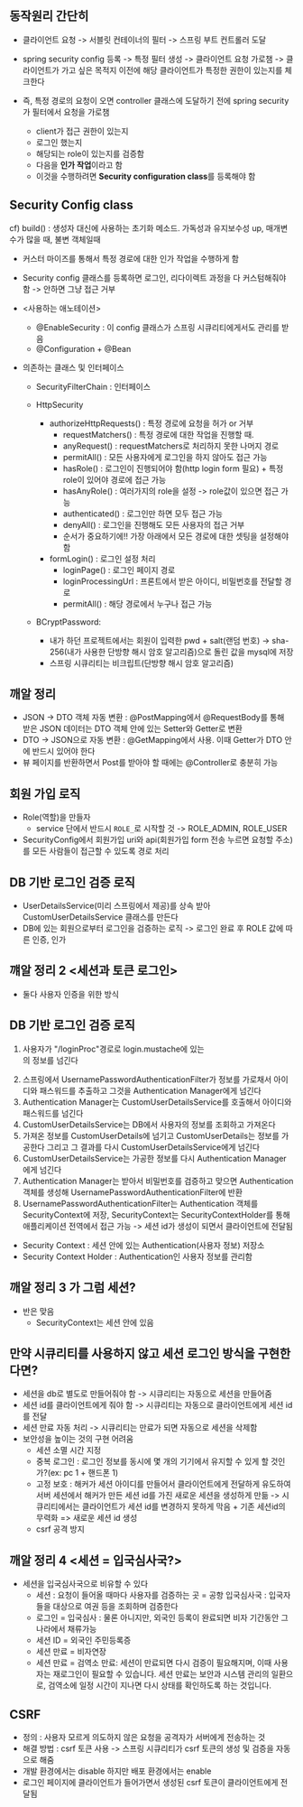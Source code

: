 ## 동작원리 간단히
- 클라이언트 요청 -> 서블릿 컨테이너의 필터 -> 스프링 부트 컨트롤러 도달
- spring security config 등록 -> 특정 필터 생성 -> 클라이언트 요청 가로챔 -> 클라이언트가 가고 싶은 목적지 이전에 해당 클라이언트가 특정한 권한이 있는지를 체크한다

- 즉, 특정 경로의 요청이 오면 controller 클래스에 도달하기 전에 spring security가 필터에서 요청을 가로챔
  - client가 접근 권한이 있는지
  - 로그인 했는지
  - 해당되는 role이 있는지를 검증함
  - 다음을 **인가 작업**이라고 함
  - 이것을 수행하려면 **Security configuration class**를 등록해야 함 

## Security Config class
cf) build() : 생성자 대신에 사용하는 초기화 메소드. 가독성과 유지보수성 up, 매개변수가 많을 때, 불변 객체일때
- 커스터 마이즈를 통해서 특정 경로에 대한 인가 작업을 수행하게 함
- Security config 클래스를 등록하면 로그인, 리다이렉트 과정을 다 커스텀해줘야 함 -> 안하면 그냥 접근 거부 

- <사용하는 애노테이션>
  - @EnableSecurity : 이 config 클래스가 스프링 시큐리티에게서도 관리를 받음
  - @Configuration + @Bean
- 의존하는 클래스 및 인터페이스
  - SecurityFilterChain : 인터페이스
    
  - HttpSecurity
    - authorizeHttpRequests() : 특정 경로에 요청을 허가 or 거부 
      - requestMatchers() : 특정 경로에 대한 작업을 진행할 때. 
      - anyRequest() : requestMatchers로 처리하지 못한 나머지 경로
      - permitAll() : 모든 사용자에게 로그인을 하지 않아도 접근 가능 
      - hasRole() : 로그인이 진행되어야 함(http login form 필요) + 특정 role이 있어야 경로에 접근 가능
      - hasAnyRole() : 여러가지의 role을 설정 -> role값이 있으면 접근 가능
      - authenticated() : 로그인만 하면 모두 접근 가능
      - denyAll() : 로그인을 진행해도 모든 사용자의 접근 거부
      - 순서가 중요하기에!! 가장 아래에서 모든 경로에 대한 셋팅을 설정해야 함
    - formLogin() : 로그인 설정 처리
      - loginPage() : 로그인 페이지 경로
      - loginProcessingUrl : 프론트에서 받은 아이디, 비밀번호를 전달할 경로
      - permitAll() : 해당 경로에서 누구나 접근 가능
  - BCryptPassword:
    - 내가 하던 프로젝트에서는 회원이 입력한 pwd + salt(랜덤 번호) -> sha-256(내가 사용한 단방향 해시 암호 알고리즘)으로 돌린 값을 mysql에 저장
    - 스프링 시큐리티는 비크립트(단방향 해시 암호 알고리즘) 

## 깨알 정리
- JSON -> DTO 객체 자동 변환 : @PostMapping에서 @RequestBody를 통해 받은 JSON 데이터는 DTO 객체 안에 있는 Setter와 Getter로 변환
- DTO -> JSON으로 자동 변환 : @GetMapping에서 사용. 이때 Getter가 DTO 안에 반드시 있어야 한다
- 뷰 페이지를 반환하면서 Post를 받아야 할 때에는 @Controller로 충분히 가능

## 회원 가입 로직
- Role(역할)을 만들자
  - service 단에서 반드시 `ROLE_`로 시작할 것 -> ROLE_ADMIN, ROLE_USER
- SecurityConfig에서 회원가입 uri와 api(회원가입 form 전송 누르면 요청할 주소)를 모든 사람들이 접근할 수 있도록 경로 처리

## DB 기반 로그인 검증 로직
- UserDetailsService(미리 스프링에서 제공)를 상속 받아 CustomUserDetailsService 클래스를 만든다
- DB에 있는 회원으로부터 로그인을 검증하는 로직 -> 로그인 완료 후 ROLE 값에 따른 인증, 인가 


## 꺠알 정리 2 <세션과 토큰 로그인>
- 둘다 사용자 인증을 위한 방식


## DB 기반 로그인 검증 로직
1. 사용자가 "/loginProc"경로로 login.mustache에 있는 <form>의 정보를 넘긴다
2. 스프링에서 UsernamePasswordAuthenticationFilter가 정보를 가로채서 아이디와 패스워드를 추출하고 그것을 Authentication Manager에게 넘긴다
3. Authentication Manager는 CustomUserDetailsService를 호출해서 아이디와 패스워드를 넘긴다
4. CustomUserDetailsService는 DB에서 사용자의 정보를 조회하고 가져온다
5. 가져온 정보를 CustomUserDetails에 넘기고 CustomUserDetails는 정보를 가공한다 그리고 그 결과를 다시 CustomUserDetailsService에게 넘긴다
5. CustomUserDetailsService는 가공한 정보를 다시 Authentication Manager에게 넘긴다
6. Authentication Manager는 받아서 비밀번호를 검증하고 맞으면 Authentication 객체를 생성해 UsernamePasswordAuthenticationFilter에 반환
7. UsernamePasswordAuthenticationFilter는 Authentication 객체를 SecurityContext에 저장, SecurityContext는 SecurityContextHolder를 통해 애플리케이션 전역에서 접근 가능 -> 세션 id가 생성이 되면서 클라이언트에 전달됨
- Security Context : 세션 안에 있는 Authentication(사용자 정보) 저장소
- Security Context Holder : Authentication인 사용자 정보를 관리함 

## 깨알 정리 3 <Security Context>가 그럼 세션? 
- 반은 맞음
  - SecurityContext는 세션 안에 있음
 
## 만약 시큐리티를 사용하지 않고 세션 로그인 방식을 구현한다면?
- 세션을 db로 별도로 만들어줘야 함 -> 시큐리티는 자동으로 세션을 만들어줌
- 세션 id를 클라이언트에게 줘야 함 -> 시큐리티는 자동으로 클라이언트에게 세션 id를 전달
- 세션 만료 자동 처리 -> 시큐리티는 만료가 되면 자동으로 세션을 삭제함
- 보안성을 높이는 것의 구현 어려움
  - 세션 소멸 시간 지정
  - 중복 로그인 : 로그인 정보를 동시에 몇 개의 기기에서 유지할 수 있게 할 것인가?(ex: pc 1 + 핸드폰 1)
  - 고정 보호 : 해커가 세션 아이디를 만들어서 클라이언트에게 전달하게 유도하여 서버 세션에서 해커가 만든 세션 id를 가진 새로운 세션을 생성하게 만듦 -> 시큐리티에서는 클라이언트가 세션 id를 변경하지 못하게 막음 + 기존 세션id의 무력화 => 새로운 세션 id 생성
  - csrf 공격 방지 

## 깨알 정리 4 <세션 = 입국심사국?>
- 세션을 입국심사국으로 비유할 수 있다
  - 세션 : 요청이 들어올 때마다 사용자를 검증하는 곳 = 공항 입국심사국 : 입국자들을 대상으로 여권 등을 조회하며 검증한다 
  - 로그인 = 입국심사 : 물론 아니지만, 외국인 등록이 완료되면 비자 기간동안 그 나라에서 채류가능 
  - 세션 ID = 외국인 주민등록증
  - 세션 만료 = 비자연장 
  - 세션 만료 = 검역소 만료: 세션이 만료되면 다시 검증이 필요해지며, 이때 사용자는 재로그인이 필요할 수 있습니다. 세션 만료는 보안과 시스템 관리의 일환으로, 검역소에 일정 시간이 지나면 다시 상태를 확인하도록 하는 것입니다.

## CSRF
- 정의 : 사용자 모르게 의도하지 않은 요청을 공격자가 서버에게 전송하는 것
- 해결 방법 : csrf 토큰 사용 -> 스프링 시큐리티가 csrf 토큰의 생성 및 검증을 자동으로 해줌
- 개발 환경에서는 disable 하지만 배포 환경에서는 enable
- 로그인 페이지에 클라이언트가 들어가면서 생성된 csrf 토큰이 클라이언트에게 전달됨 
